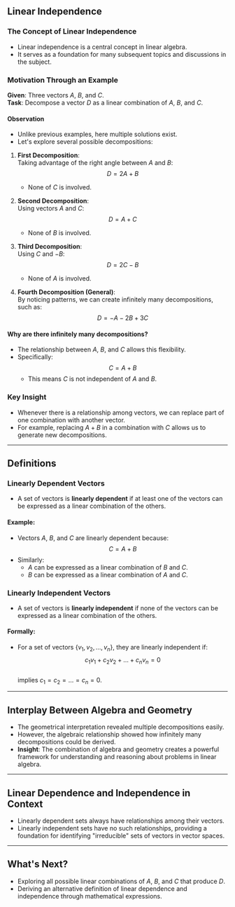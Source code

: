 ## Linear Independence  

### The Concept of Linear Independence  
- Linear independence is a central concept in linear algebra.  
- It serves as a foundation for many subsequent topics and discussions in the subject.  

### Motivation Through an Example  

**Given**: Three vectors $A$, $B$, and $C$.  
**Task**: Decompose a vector $D$ as a linear combination of $A$, $B$, and $C$.  

#### Observation  
- Unlike previous examples, here multiple solutions exist.  
- Let's explore several possible decompositions:  

1. **First Decomposition**:  
   Taking advantage of the right angle between $A$ and $B$:  
   $$
   D = 2A + B
   $$
   - None of $C$ is involved.  

2. **Second Decomposition**:  
   Using vectors $A$ and $C$:  
   $$
   D = A + C
   $$
   - None of $B$ is involved.  

3. **Third Decomposition**:  
   Using $C$ and $-B$:  
   $$
   D = 2C - B
   $$
   - None of $A$ is involved.  

4. **Fourth Decomposition (General)**:  
   By noticing patterns, we can create infinitely many decompositions, such as:  
   $$
   D = -A - 2B + 3C
   $$  

#### Why are there infinitely many decompositions?  
- The relationship between $A$, $B$, and $C$ allows this flexibility.  
- Specifically:  
  $$
  C = A + B
  $$
  - This means $C$ is not independent of $A$ and $B$.  

### Key Insight  
- Whenever there is a relationship among vectors, we can replace part of one combination with another vector.  
- For example, replacing $A + B$ in a combination with $C$ allows us to generate new decompositions.  

---

## Definitions  

### Linearly Dependent Vectors  
- A set of vectors is **linearly dependent** if at least one of the vectors can be expressed as a linear combination of the others.  

#### Example:  
- Vectors $A$, $B$, and $C$ are linearly dependent because:  
  $$
  C = A + B
  $$  
- Similarly:  
  - $A$ can be expressed as a linear combination of $B$ and $C$.  
  - $B$ can be expressed as a linear combination of $A$ and $C$.  

### Linearly Independent Vectors  
- A set of vectors is **linearly independent** if none of the vectors can be expressed as a linear combination of the others.  

#### Formally:  
- For a set of vectors $\{v_1, v_2, \dots, v_n\}$, they are linearly independent if:  
  $$
  c_1v_1 + c_2v_2 + \dots + c_nv_n = 0
  $$  
  implies $c_1 = c_2 = \dots = c_n = 0$.  

---

## Interplay Between Algebra and Geometry  

- The geometrical interpretation revealed multiple decompositions easily.  
- However, the algebraic relationship showed how infinitely many decompositions could be derived.  
- **Insight**: The combination of algebra and geometry creates a powerful framework for understanding and reasoning about problems in linear algebra.  

---

## Linear Dependence and Independence in Context  

- Linearly dependent sets always have relationships among their vectors.  
- Linearly independent sets have no such relationships, providing a foundation for identifying "irreducible" sets of vectors in vector spaces.  

---

## What's Next?  

- Exploring all possible linear combinations of $A$, $B$, and $C$ that produce $D$.  
- Deriving an alternative definition of linear dependence and independence through mathematical expressions.  
